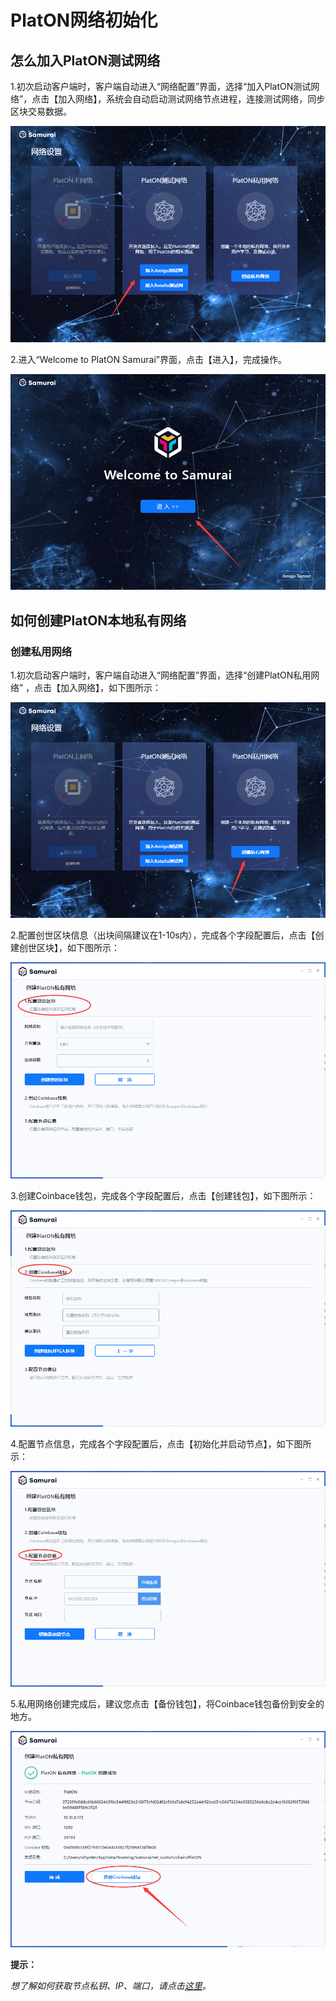 # PlatON网络初始化

## 怎么加入PlatON测试网络

1.初次启动客户端时，客户端自动进入“网络配置”界面，选择“加入PlatON测试网络”，点击【加入网络】，系统会自动启动测试网络节点进程，连接测试网络，同步区块交易数据。

![Image text](image/Testnet-cn.png)

2.进入“Welcome to PlatON Samurai”界面，点击【进入】，完成操作。

![Image text](image/Welcome_to_Samurai-cn.png)


## 如何创建PlatON本地私有网络

### 创建私用网络

1.初次启动客户端时，客户端自动进入“网络配置”界面，选择“创建PlatON私用网络” ，点击【加入网络】，如下图所示：

![Image text](image/private-net-cn.png)

2.配置创世区块信息（出块间隔建议在1-10s内），完成各个字段配置后，点击【创建创世区块】，如下图所示：

![Image text](image/Genesis_Block-cn.png)

3.创建Coinbace钱包，完成各个字段配置后，点击【创建钱包】，如下图所示：

![Image text](image/Wallet_creation-cn.png)

4.配置节点信息，完成各个字段配置后，点击【初始化并启动节点】，如下图所示：

![Image text](image/Set_nodes-cn.png)

5.私用网络创建完成后，建议您点击【备份钱包】，将Coinbace钱包备份到安全的地方。

![Image text](image/Private-net_success-cn.png)

**提示：**

*想了解如何获取节点私钥、IP、端口，请点击[这里](/zh-cn/basics/[Chinese-Simplified]-%e7%a7%81%e6%9c%89%e7%bd%91%e7%bb%9c.md)。*




